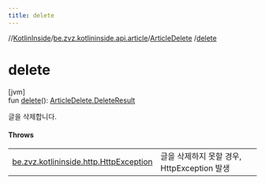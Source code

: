 ```yaml
---
title: delete
---
```

//[KotlinInside](../../../index.html)/[be.zvz.kotlininside.api.article](../index.html)/[ArticleDelete](index.html)
/[delete](delete.html)

# delete

[jvm]\
fun [delete](delete.html)(): [ArticleDelete.DeleteResult](-delete-result/index.html)

글을 삭제합니다.

#### Throws

| | |
|---|---|
| [be.zvz.kotlininside.http.HttpException](../../be.zvz.kotlininside.http/-http-exception/index.html) | 글을 삭제하지 못할 경우, HttpException 발생 |



